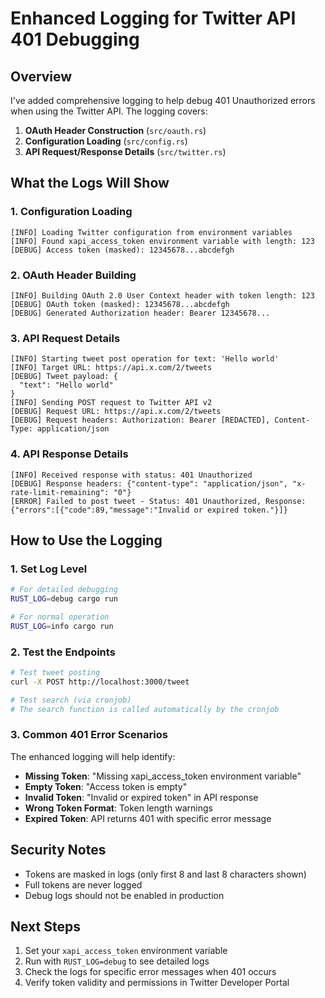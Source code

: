 # Enhanced Logging for Twitter API 401 Debugging

## Overview

I've added comprehensive logging to help debug 401 Unauthorized errors when using the Twitter API. The logging covers:

1. **OAuth Header Construction** (`src/oauth.rs`)
2. **Configuration Loading** (`src/config.rs`) 
3. **API Request/Response Details** (`src/twitter.rs`)

## What the Logs Will Show

### 1. Configuration Loading
```
[INFO] Loading Twitter configuration from environment variables
[INFO] Found xapi_access_token environment variable with length: 123
[DEBUG] Access token (masked): 12345678...abcdefgh
```

### 2. OAuth Header Building
```
[INFO] Building OAuth 2.0 User Context header with token length: 123
[DEBUG] OAuth token (masked): 12345678...abcdefgh
[DEBUG] Generated Authorization header: Bearer 12345678...
```

### 3. API Request Details
```
[INFO] Starting tweet post operation for text: 'Hello world'
[INFO] Target URL: https://api.x.com/2/tweets
[DEBUG] Tweet payload: {
  "text": "Hello world"
}
[INFO] Sending POST request to Twitter API v2
[DEBUG] Request URL: https://api.x.com/2/tweets
[DEBUG] Request headers: Authorization: Bearer [REDACTED], Content-Type: application/json
```

### 4. API Response Details
```
[INFO] Received response with status: 401 Unauthorized
[DEBUG] Response headers: {"content-type": "application/json", "x-rate-limit-remaining": "0"}
[ERROR] Failed to post tweet - Status: 401 Unauthorized, Response: {"errors":[{"code":89,"message":"Invalid or expired token."}]}
```

## How to Use the Logging

### 1. Set Log Level
```bash
# For detailed debugging
RUST_LOG=debug cargo run

# For normal operation
RUST_LOG=info cargo run
```

### 2. Test the Endpoints
```bash
# Test tweet posting
curl -X POST http://localhost:3000/tweet

# Test search (via cronjob)
# The search function is called automatically by the cronjob
```

### 3. Common 401 Error Scenarios

The enhanced logging will help identify:

- **Missing Token**: "Missing xapi_access_token environment variable"
- **Empty Token**: "Access token is empty"
- **Invalid Token**: "Invalid or expired token" in API response
- **Wrong Token Format**: Token length warnings
- **Expired Token**: API returns 401 with specific error message

## Security Notes

- Tokens are masked in logs (only first 8 and last 8 characters shown)
- Full tokens are never logged
- Debug logs should not be enabled in production

## Next Steps

1. Set your `xapi_access_token` environment variable
2. Run with `RUST_LOG=debug` to see detailed logs
3. Check the logs for specific error messages when 401 occurs
4. Verify token validity and permissions in Twitter Developer Portal
